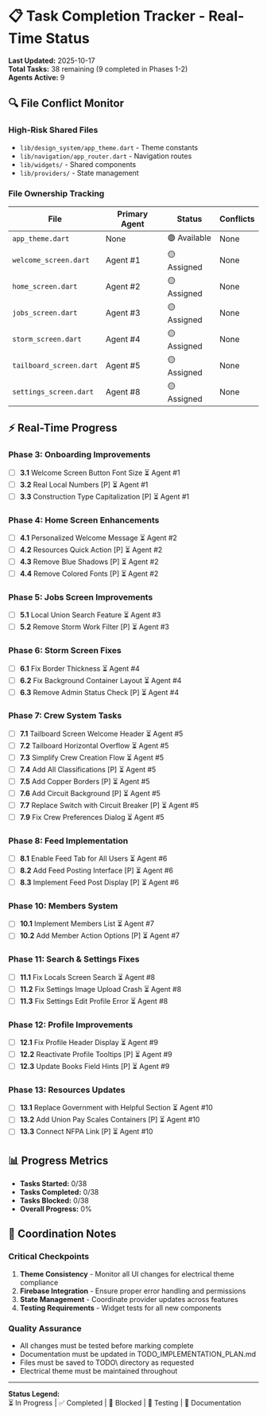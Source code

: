 # 📋 Task Completion Tracker - Real-Time Status

**Last Updated:** 2025-10-17  
**Total Tasks:** 38 remaining (9 completed in Phases 1-2)  
**Agents Active:** 9  

## 🔍 File Conflict Monitor

### High-Risk Shared Files
- `lib/design_system/app_theme.dart` - Theme constants
- `lib/navigation/app_router.dart` - Navigation routes
- `lib/widgets/` - Shared components
- `lib/providers/` - State management

### File Ownership Tracking
| File | Primary Agent | Status | Conflicts |
|------|---------------|--------|-----------|
| `app_theme.dart` | None | 🟢 Available | None |
| `welcome_screen.dart` | Agent #1 | 🟡 Assigned | None |
| `home_screen.dart` | Agent #2 | 🟡 Assigned | None |
| `jobs_screen.dart` | Agent #3 | 🟡 Assigned | None |
| `storm_screen.dart` | Agent #4 | 🟡 Assigned | None |
| `tailboard_screen.dart` | Agent #5 | 🟡 Assigned | None |
| `settings_screen.dart` | Agent #8 | 🟡 Assigned | None |

## ⚡ Real-Time Progress

### Phase 3: Onboarding Improvements
- [ ] **3.1** Welcome Screen Button Font Size ⏳ Agent #1
- [ ] **3.2** Real Local Numbers [P] ⏳ Agent #1  
- [ ] **3.3** Construction Type Capitalization [P] ⏳ Agent #1

### Phase 4: Home Screen Enhancements  
- [ ] **4.1** Personalized Welcome Message ⏳ Agent #2
- [ ] **4.2** Resources Quick Action [P] ⏳ Agent #2
- [ ] **4.3** Remove Blue Shadows [P] ⏳ Agent #2
- [ ] **4.4** Remove Colored Fonts [P] ⏳ Agent #2

### Phase 5: Jobs Screen Improvements
- [ ] **5.1** Local Union Search Feature ⏳ Agent #3
- [ ] **5.2** Remove Storm Work Filter [P] ⏳ Agent #3

### Phase 6: Storm Screen Fixes
- [ ] **6.1** Fix Border Thickness ⏳ Agent #4
- [ ] **6.2** Fix Background Container Layout ⏳ Agent #4  
- [ ] **6.3** Remove Admin Status Check [P] ⏳ Agent #4

### Phase 7: Crew System Tasks
- [ ] **7.1** Tailboard Screen Welcome Header ⏳ Agent #5
- [ ] **7.2** Tailboard Horizontal Overflow ⏳ Agent #5
- [ ] **7.3** Simplify Crew Creation Flow ⏳ Agent #5
- [ ] **7.4** Add All Classifications [P] ⏳ Agent #5
- [ ] **7.5** Add Copper Borders [P] ⏳ Agent #5
- [ ] **7.6** Add Circuit Background [P] ⏳ Agent #5
- [ ] **7.7** Replace Switch with Circuit Breaker [P] ⏳ Agent #5
- [ ] **7.9** Fix Crew Preferences Dialog ⏳ Agent #5

### Phase 8: Feed Implementation
- [ ] **8.1** Enable Feed Tab for All Users ⏳ Agent #6
- [ ] **8.2** Add Feed Posting Interface [P] ⏳ Agent #6
- [ ] **8.3** Implement Feed Post Display [P] ⏳ Agent #6

### Phase 10: Members System
- [ ] **10.1** Implement Members List ⏳ Agent #7
- [ ] **10.2** Add Member Action Options [P] ⏳ Agent #7

### Phase 11: Search & Settings Fixes
- [ ] **11.1** Fix Locals Screen Search ⏳ Agent #8
- [ ] **11.2** Fix Settings Image Upload Crash ⏳ Agent #8
- [ ] **11.3** Fix Settings Edit Profile Error ⏳ Agent #8

### Phase 12: Profile Improvements
- [ ] **12.1** Fix Profile Header Display ⏳ Agent #9
- [ ] **12.2** Reactivate Profile Tooltips [P] ⏳ Agent #9
- [ ] **12.3** Update Books Field Hints [P] ⏳ Agent #9

### Phase 13: Resources Updates
- [ ] **13.1** Replace Government with Helpful Section ⏳ Agent #10
- [ ] **13.2** Add Union Pay Scales Containers [P] ⏳ Agent #10
- [ ] **13.3** Connect NFPA Link [P] ⏳ Agent #10

## 📊 Progress Metrics

- **Tasks Started:** 0/38
- **Tasks Completed:** 0/38  
- **Tasks Blocked:** 0/38
- **Overall Progress:** 0%

## 🎯 Coordination Notes

### Critical Checkpoints
1. **Theme Consistency** - Monitor all UI changes for electrical theme compliance
2. **Firebase Integration** - Ensure proper error handling and permissions
3. **State Management** - Coordinate provider updates across features
4. **Testing Requirements** - Widget tests for all new components

### Quality Assurance
- All changes must be tested before marking complete
- Documentation must be updated in TODO_IMPLEMENTATION_PLAN.md
- Files must be saved to TODO\ directory as requested
- Electrical theme must be maintained throughout

---

**Status Legend:**  
⏳ In Progress | ✅ Completed | 🚫 Blocked | 🔄 Testing | 📝 Documentation